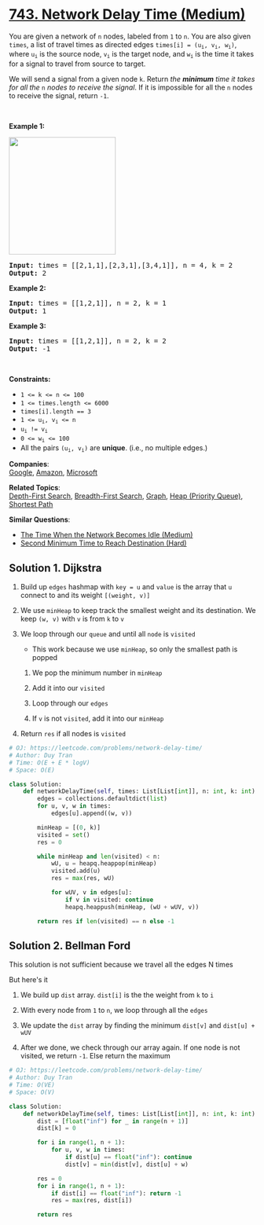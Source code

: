# [743. Network Delay Time (Medium)](https://leetcode.com/problems/network-delay-time/)

<p>You are given a network of <code>n</code> nodes, labeled from <code>1</code> to <code>n</code>. You are also given <code>times</code>, a list of travel times as directed edges <code>times[i] = (u<sub>i</sub>, v<sub>i</sub>, w<sub>i</sub>)</code>, where <code>u<sub>i</sub></code> is the source node, <code>v<sub>i</sub></code> is the target node, and <code>w<sub>i</sub></code> is the time it takes for a signal to travel from source to target.</p>

<p>We will send a signal from a given node <code>k</code>. Return <em>the <strong>minimum</strong> time it takes for all the</em> <code>n</code> <em>nodes to receive the signal</em>. If it is impossible for all the <code>n</code> nodes to receive the signal, return <code>-1</code>.</p>

<p>&nbsp;</p>
<p><strong>Example 1:</strong></p>
<img alt="" src="https://assets.leetcode.com/uploads/2019/05/23/931_example_1.png" style="width: 217px; height: 239px;">
<pre><strong>Input:</strong> times = [[2,1,1],[2,3,1],[3,4,1]], n = 4, k = 2
<strong>Output:</strong> 2
</pre>

<p><strong>Example 2:</strong></p>

<pre><strong>Input:</strong> times = [[1,2,1]], n = 2, k = 1
<strong>Output:</strong> 1
</pre>

<p><strong>Example 3:</strong></p>

<pre><strong>Input:</strong> times = [[1,2,1]], n = 2, k = 2
<strong>Output:</strong> -1
</pre>

<p>&nbsp;</p>
<p><strong>Constraints:</strong></p>

<ul>
	<li><code>1 &lt;= k &lt;= n &lt;= 100</code></li>
	<li><code>1 &lt;= times.length &lt;= 6000</code></li>
	<li><code>times[i].length == 3</code></li>
	<li><code>1 &lt;= u<sub>i</sub>, v<sub>i</sub> &lt;= n</code></li>
	<li><code>u<sub>i</sub> != v<sub>i</sub></code></li>
	<li><code>0 &lt;= w<sub>i</sub> &lt;= 100</code></li>
	<li>All the pairs <code>(u<sub>i</sub>, v<sub>i</sub>)</code> are <strong>unique</strong>. (i.e., no multiple edges.)</li>
</ul>

**Companies**:  
[Google](https://leetcode.com/company/google), [Amazon](https://leetcode.com/company/amazon), [Microsoft](https://leetcode.com/company/microsoft)

**Related Topics**:  
[Depth-First Search](https://leetcode.com/tag/depth-first-search/), [Breadth-First Search](https://leetcode.com/tag/breadth-first-search/), [Graph](https://leetcode.com/tag/graph/), [Heap (Priority Queue)](https://leetcode.com/tag/heap-priority-queue/), [Shortest Path](https://leetcode.com/tag/shortest-path/)

**Similar Questions**:

- [The Time When the Network Becomes Idle (Medium)](https://leetcode.com/problems/the-time-when-the-network-becomes-idle/)
- [Second Minimum Time to Reach Destination (Hard)](https://leetcode.com/problems/second-minimum-time-to-reach-destination/)

## Solution 1. Dijkstra

1. Build up `edges` hashmap with `key = u` and `value` is the array that `u` connect to and its weight `[(weight, v)]`

2. We use `minHeap` to keep track the smallest weight and its destination. We keep `(w, v)` with `v` is from `k` to `v`

3. We loop through our `queue` and until all `node` is `visited`

   - This work because we use `minHeap`, so only the smallest path is popped

   1. We pop the minimum number in `minHeap`

   2. Add it into our `visited`

   3. Loop through our `edges`

   4. If `v` is not `visited`, add it into our `minHeap`

4. Return `res` if all nodes is `visited`

```py
# OJ: https://leetcode.com/problems/network-delay-time/
# Author: Duy Tran
# Time: O(E + E * logV)
# Space: O(E)

class Solution:
    def networkDelayTime(self, times: List[List[int]], n: int, k: int) -> int:
        edges = collections.defaultdict(list)
        for u, v, w in times:
            edges[u].append((w, v))

        minHeap = [(0, k)]
        visited = set()
        res = 0

        while minHeap and len(visited) < n:
            wU, u = heapq.heappop(minHeap)
            visited.add(u)
            res = max(res, wU)

            for wUV, v in edges[u]:
                if v in visited: continue
                heapq.heappush(minHeap, (wU + wUV, v))

        return res if len(visited) == n else -1
```

## Solution 2. Bellman Ford

This solution is not sufficient because we travel all the edges N times

But here's it

1. We build up `dist` array. `dist[i]` is the the weight from `k` to `i`

2. With every node from `1` to `n`, we loop through all the `edges`

3. We update the `dist` array by finding the minimum `dist[v]` and `dist[u] + wUV`

4. After we done, we check through our array again. If one node is not visited, we return `-1`. Else return the maximum

```py
# OJ: https://leetcode.com/problems/network-delay-time/
# Author: Duy Tran
# Time: O(VE)
# Space: O(V)

class Solution:
    def networkDelayTime(self, times: List[List[int]], n: int, k: int) -> int:
        dist = [float("inf") for _ in range(n + 1)]
        dist[k] = 0

        for i in range(1, n + 1):
            for u, v, w in times:
                if dist[u] == float("inf"): continue
                dist[v] = min(dist[v], dist[u] + w)

        res = 0
        for i in range(1, n + 1):
            if dist[i] == float("inf"): return -1
            res = max(res, dist[i])

        return res

```
